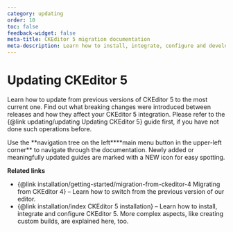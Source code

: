 ```yaml
---
category: updating
order: 10
toc: false
feedback-widget: false
meta-title: CKEditor 5 migration documentation
meta-description: Learn how to install, integrate, configure and develop CKEditor 5 builds. Browse through API documentation and online samples.
---
```


# Updating CKEditor 5

Learn how to update from previous versions of CKEditor 5 to the most current one. Find out what breaking changes were introduced between releases and how they affect your CKEditor 5 integration. Please refer to the {@link updating/updating Updating CKEditor 5} guide first, if you have not done such operations before.



<info-box>
	Use the <span class="navigation-hint_desktop">**navigation tree on the left**</span><span class="navigation-hint_mobile">**main menu button in the upper-left corner**</span> to navigate through the documentation. Newly added or meaningfully updated guides are marked with a <span class="tree__item__badge tree__item__badge_new">NEW</span> icon for easy spotting.
</info-box>

**Related links**

 * {@link installation/getting-started/migration-from-ckeditor-4 Migrating from CKEditor 4} &ndash; Learn how to switch from the previous version of our editor.
 * {@link installation/index CKEditor 5 installation} &ndash; Learn how to install, integrate and configure CKEditor 5. More complex aspects, like creating custom builds, are explained here, too.
